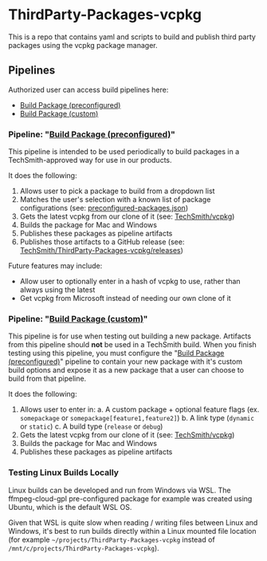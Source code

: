 # ThirdParty-Packages-vcpkg
This is a repo that contains yaml and scripts to build and publish third party packages using the vcpkg package manager.

## Pipelines
Authorized user can access build pipelines here:
- [Build Package (preconfigured)](https://dev.azure.com/techsmith/ThirdParty-Packages-vcpkg/_build?definitionId=789)
- [Build Package (custom)](https://dev.azure.com/techsmith/ThirdParty-Packages-vcpkg/_build?definitionId=790)

### Pipeline: "[Build Package (preconfigured)](https://dev.azure.com/techsmith/ThirdParty-Packages-vcpkg/_build?definitionId=789)"
This pipeline is intended to be used periodically to build packages in a TechSmith-approved way for use in our products.

It does the following:
1. Allows user to pick a package to build from a dropdown list
2. Matches the user's selection with a known list of package configurations (see: [preconfigured-packages.json](preconfigured-packages.json))
3. Gets the latest vcpkg from our clone of it (see: [TechSmith/vcpkg](https://github.com/TechSmith/vcpkg))
4. Builds the package for Mac and Windows
5. Publishes these packages as pipeline artifacts
6. Publishes those artifacts to a GitHub release (see: [TechSmith/ThirdParty-Packages-vcpkg/releases](https://github.com/TechSmith/ThirdParty-Packages-vcpkg/releases))

Future features may include:
- Allow user to optionally enter in a hash of vcpkg to use, rather than always using the latest
- Get vcpkg from Microsoft instead of needing our own clone of it

### Pipeline: "[Build Package (custom)](https://dev.azure.com/techsmith/ThirdParty-Packages-vcpkg/_build?definitionId=790)"
This pipeline is for use when testing out building a new package.  Artifacts from this pipeline should **not** be used in a TechSmith build.  When you finish testing using this pipeline, you must configure the "[Build Package (preconfigured)](https://dev.azure.com/techsmith/ThirdParty-Packages-vcpkg/_build?definitionId=789)" pipeline to contain your new package with it's custom build options and expose it as a new package that a user can choose to build from that pipeline.

It does the following:
1. Allows user to enter in:
  a. A custom package + optional feature flags (ex. `somepackage` or `somepackage[feature1,feature2]`)
  b. A link type (`dynamic` or `static`)
  c. A build type (`release` or `debug`)
2. Gets the latest vcpkg from our clone of it (see: [TechSmith/vcpkg](https://github.com/TechSmith/vcpkg))
3. Builds the package for Mac and Windows
4. Publishes these packages as pipeline artifacts

### Testing Linux Builds Locally
Linux builds can be developed and run from Windows via WSL.  The ffmpeg-cloud-gpl pre-configured package for example was created using Ubuntu, which is the default WSL OS.

Given that WSL is quite slow when reading / writing files between Linux and Windows, it's best to run builds directly within a Linux mounted file location (for example `~/projects/ThirdParty-Packages-vcpkg` instead of `/mnt/c/projects/ThirdParty-Packages-vcpkg`).
